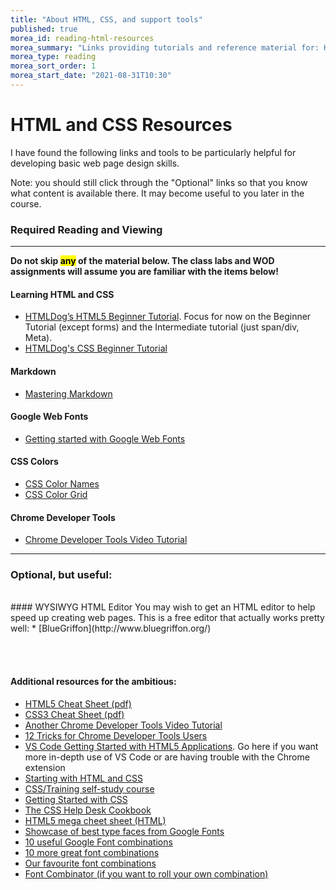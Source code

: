 ```yaml
---
title: "About HTML, CSS, and support tools"
published: true
morea_id: reading-html-resources
morea_summary: "Links providing tutorials and reference material for: HTML, CSS, Google Web Fonts, Chrome Developer Tools and CSS Colors."
morea_type: reading
morea_sort_order: 1
morea_start_date: "2021-08-31T10:30"
---
```


# HTML and CSS Resources

I have found the following links and tools to be particularly helpful for developing basic web page design skills.

Note: you should still click through the "Optional" links so that you know what content is available there. It may become useful to you later in the course. 

### Required Reading and Viewing
--------------------------
**Do not skip <mark>any</mark> of the material below. The class labs and WOD assignments will assume you are familiar with the items below!**

#### Learning HTML and CSS


  * [HTMLDog’s HTML5 Beginner Tutorial](http://www.htmldog.com/guides/html/beginner/).  Focus for now on the Beginner Tutorial (except forms) and the Intermediate tutorial (just span/div, Meta).
  * [HTMLDog's CSS Beginner Tutorial](http://www.htmldog.com/guides/css/beginner/)

#### Markdown
  * [Mastering Markdown](https://guides.github.com/features/mastering-markdown/)

#### Google Web Fonts

  * [Getting started with Google Web Fonts](https://developers.google.com/fonts/docs/getting_started)
  
#### CSS Colors

  * [CSS Color Names](http://www.crockford.com/wrrrld/color.html)
  * [CSS Color Grid](http://www.colors.commutercreative.com/grid/)

 
#### Chrome Developer Tools

  * [Chrome Developer Tools Video Tutorial](http://www.youtube.com/watch?v=z1TkfcC53G0)
 
--------------------------
  
### Optional, but useful:
<br>
#### WYSIWYG HTML Editor
You may wish to get an HTML editor to help speed up creating web pages. This is a free editor that actually works pretty well:
  * [BlueGriffon](http://www.bluegriffon.org/)
 
 <br><br>
#### Additional resources for the ambitious: 
  * [HTML5 Cheat Sheet (pdf)](https://www.smashingmagazine.com/wp-content/uploads/images/html5-cheat-sheet/html5-cheat-sheet.pdf)
  * [CSS3 Cheat Sheet (pdf)](https://www.smashingmagazine.com/wp-content/uploads/images/css3-cheat-sheet/css3-cheat-sheet.pdf)
  * [Another Chrome Developer Tools Video Tutorial](http://www.youtube.com/watch?v=FQKvro1Wz-E)
  * [12 Tricks for Chrome Developer Tools Users](http://www.youtube.com/watch?v=nOEw9iiopwI)
  * [VS Code Getting Started with HTML5 Applications](https://netbeans.org/kb/docs/webclient/html5-gettingstarted.html). Go here if you want more in-depth use of VS Code or are having trouble with the Chrome extension
  * [Starting with HTML and CSS](http://www.w3.org/Style/Examples/011/firstcss)
  * [CSS/Training self-study course](http://www.w3.org/community/webed/wiki/CSS/Training)
  * [Getting Started with CSS](https://developer.mozilla.org/en-US/docs/Web/Guide/CSS/Getting_started)
  * [The CSS Help Desk Cookbook](https://support.zendesk.com/hc/en-us/articles/203664426-Help-Center-CSS-cookbook)
  * [HTML5 mega cheet sheet (HTML)](https://makeawebsitehub.com/the-html-5-mega-cheat-sheet/)
  * [Showcase of best type faces from Google Fonts](http://hellohappy.org/beautiful-web-type/)
  * [10 useful Google Font combinations](http://www.mrmcguire.com/10-useful-google-font-combinations-for-your-next-site/)
  * [10 more great font combinations](http://www.onextrapixel.com/2013/03/11/10-great-font-combinations-from-google-web-fonts/)
  * [Our favourite font combinations](http://www.insquaremedia.com/blog/15-web-design-stuff/50-our-favourite-google-font-combinations)
  * [Font Combinator (if you want to roll your own combination)](http://font-combinator.com/)


